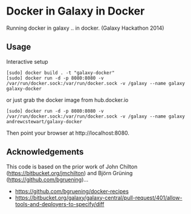 Docker in Galaxy in Docker
==========================

Running docker in galaxy .. in docker.   (Galaxy Hackathon 2014)

Usage
-----


Interactive setup
```
[sudo] docker build . -t "galaxy-docker"
[sudo] docker run -d -p 8080:8080 -v /var/run/docker.sock:/var/run/docker.sock -v /galaxy --name galaxy galaxy-docker
```

or just grab the docker image from hub.docker.io
```
[sudo] docker run -d -p 8080:8080 -v /var/run/docker.sock:/var/run/docker.sock -v /galaxy --name galaxy andrewcstewart/galaxy-docker
```

Then point your browser at http://localhost:8080.


Acknowledgements
----------------
This code is based on the prior work of John Chilton (https://bitbucket.org/jmchilton) and Björn Grüning (https://github.com/bgruening)...

 * https://github.com/bgruening/docker-recipes
 * https://bitbucket.org/galaxy/galaxy-central/pull-request/401/allow-tools-and-deployers-to-specify/diff
